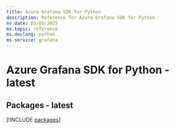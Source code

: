 ```yaml
---
title: Azure Grafana SDK for Python
description: Reference for Azure Grafana SDK for Python
ms.date: 03/05/2025
ms.topic: reference
ms.devlang: python
ms.service: grafana
---
```

# Azure Grafana SDK for Python - latest
## Packages - latest
[!INCLUDE [packages](grafana-index.md)]